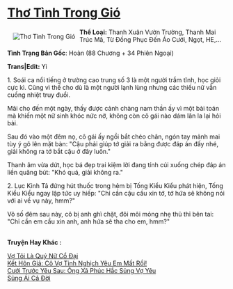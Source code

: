 <a href="https://utruyen.com/truyen/tho-tinh-trong-gio/19299/" title="Thơ Tình Trong Gió"><h1>Thơ Tình Trong Gió</h1></a><div style="display:table"><img align="right" style="float: left; padding: 10px;" src="https://utruyen.com/images/story/200x260/tho-tinh-trong-gio.jpg" alt="Thơ Tình Trong Gió"><b>Thể Loại:</b> Thanh Xuân Vườn Trường, Thanh Mai Trúc Mã, Từ Đồng Phục Đến Áo Cưới, Ngọt, HE,...<p></p><b>Tình Trạng Bản Gốc</b>: Hoàn (88 Chương + 34 Phiên Ngoại)<p></p><b>Trans|Edit:</b> Yi<p></p>1. Soái ca nổi tiếng ở trường cao trung số 3 là một người trầm tĩnh, học giỏi cực kì. Cũng vì thế cho dù là một người lạnh lùng nhưng các thiếu nữ vẫn cuồng nhiệt truy đuổi.<p></p>Mãi cho đến một ngày, thấy được cảnh chàng nam thần ấy vì một bài toán mà khiến một nữ sinh khóc nức nở, không còn cô gái nào dám lân la lại hỏi bài.<p></p>Sau đó vào một đêm nọ, cô gái ấy ngồi bắt chéo chân, ngón tay mảnh mai tùy ý gõ lên mặt bàn: "Cậu phải giúp tớ giải ra bằng được đáp án đấy nhé, giải không ra tớ bắt cậu ở đây luôn."<p></p>Thanh âm vừa dứt, học bá đẹp trai kiệm lời đang tính cúi xuống chép đáp án liền quăng bút: "Khó quá, giải không ra."<p></p>2. Lục Kinh Tả đứng hút thuốc trong hẻm bị Tống Kiểu Kiểu phát hiện, Tống Kiểu Kiểu ngay lập tức uy hiếp: "Chỉ cần cậu cầu xin tớ, tớ hứa sẽ không nói với ai về vụ này, hmm?"<p></p>Vô số đêm sau này, cô bị anh ghì chặt, đôi môi mỏng nhẹ thủ thỉ bên tai: "Chỉ cần em cầu xin anh, anh hứa sẽ tha cho em, hmm?"</div><p><br><b>Truyện Hay Khác :</b></p><a href="https://utruyen.com/truyen/vo-toi-la-quy-nu-co-dai/19053/" alt="Vợ Tôi Là Quý Nữ Cổ Đại">Vợ Tôi Là Quý Nữ Cổ Đại</a><br/><a href="https://truyenngontinhay.wordpress.com/2019/10/03/ket-hon-gia-co-vo-tinh-nghich-yeu-em-mat-roi/" alt="Kết Hôn Giả: Cô Vợ Tinh Nghịch Yêu Em Mất Rồi!">Kết Hôn Giả: Cô Vợ Tinh Nghịch Yêu Em Mất Rồi!</a><br/><a href="https://github.com/quanluxury/ngontinhhot/tree/master/truyenhay/17410/" alt="Cưới Trước Yêu Sau: Ông Xã Phúc Hắc Sủng Vợ Yêu">Cưới Trước Yêu Sau: Ông Xã Phúc Hắc Sủng Vợ Yêu</a><br/><a href="https://truyenngontinhay.wordpress.com/2019/10/03/sung-ai-ca-doi/" alt="Sủng Ái Cả Đời">Sủng Ái Cả Đời</a><br/>